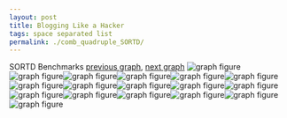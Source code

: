 ```yaml
---
layout: post
title: Blogging Like a Hacker
tags: space separated list
permalink: ./comb_quadruple_SORTD/
---
```


SORTD Benchmarks
[previous graph](./comb_quadruple_SMATRIX/), [next graph](./comb_quadruple_ZB/)
<img src="./images/quadruple/SORTD/SORTD-AVL_box.png" alt="graph figure"><img src="./images/quadruple/SORTD/SORTD-A_box.png" alt="graph figure"><img src="./images/quadruple/SORTD/SORTD-CYPHERD_box.png" alt="graph figure"><img src="./images/quadruple/SORTD/SORTD-EGG_box.png" alt="graph figure"><img src="./images/quadruple/SORTD/SORTD-FACE_box.png" alt="graph figure"><img src="./images/quadruple/SORTD/SORTD-FLOYD_box.png" alt="graph figure"><img src="./images/quadruple/SORTD/SORTD-F_box.png" alt="graph figure"><img src="./images/quadruple/SORTD/SORTD-H_box.png" alt="graph figure"><img src="./images/quadruple/SORTD/SORTD-JSOND_box.png" alt="graph figure"><img src="./images/quadruple/SORTD/SORTD-K_box.png" alt="graph figure"><img src="./images/quadruple/SORTD/SORTD-O_box.png" alt="graph figure"><img src="./images/quadruple/SORTD/SORTD-PDFD_box.png" alt="graph figure"><img src="./images/quadruple/SORTD/SORTD-RB_box.png" alt="graph figure"><img src="./images/quadruple/SORTD/SORTD-ROD_box.png" alt="graph figure"><img src="./images/quadruple/SORTD/SORTD-SMATRIX_box.png" alt="graph figure"><img src="./images/quadruple/SORTD/SORTD-SORTD_box.png" alt="graph figure"><img src="./images/quadruple/SORTD/SORTD-ZB_box.png" alt="graph figure">